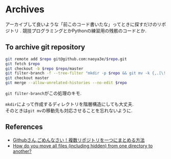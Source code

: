 # Archives

アーカイブして良いような「前このコード書いたな」ってときに探すだけのリポジトリ  .
競技プログラミングとかPythonの練習用の残骸のコードとか.

## To archive git repository

```sh
git remote add $repo git@github.com:naoya3e/$repo.git
git fetch $repo
git checkout -b $repo $repo/master
git filter-branch -f --tree-filter "mkdir -p $repo && git mv -k {,.[\!.],..[\!.]}* $repo/"
git checkout master
git merge --allow-unrelated-histories --no-edit $repo
```

`git filter-branch`がこの処理のキモ.  

`mkdir`によって作成するディレクトリを階層構造にしても大丈夫.  
そのときは`git mv`の移動先も対応させることを忘れないように.  

## References

- [Githubさん,ごめんなさい！複数リポジトリを一つにまとめる方法](https://qiita.com/awakia/items/6233eeac21fb895fa58d)
- [How do you move all files (including hidden) from one directory to another?](https://unix.stackexchange.com/questions/6393/how-do-you-move-all-files-including-hidden-from-one-directory-to-another)
